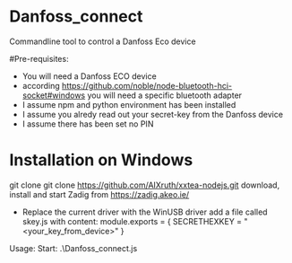 # Danfoss_connect
Commandline tool to control a Danfoss Eco device

#Pre-requisites:
-	You will need a Danfoss ECO device
-	according https://github.com/noble/node-bluetooth-hci-socket#windows you will need a specific bluetooth adapter
-	I assume npm and python environment has been installed
- I assume you alredy read out your secret-key from the Danfoss device
- I assume there has been set no PIN

# Installation on Windows
git clone 
git clone https://github.com/AIXruth/xxtea-nodejs.git
download, install and start Zadig from https://zadig.akeo.ie/
-	Replace the current driver with the WinUSB driver
add a file called skey.js with content:
  module.exports = { SECRETHEXKEY = "<your_key_from_device>" } 

Usage:
Start: .\Danfoss_connect.js
	
  
